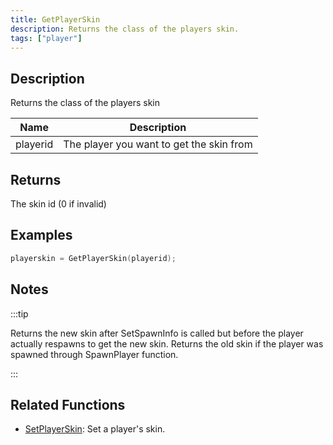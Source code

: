 ```yaml
---
title: GetPlayerSkin
description: Returns the class of the players skin.
tags: ["player"]
---
```


## Description

Returns the class of the players skin

| Name     | Description                              |
| -------- | ---------------------------------------- |
| playerid | The player you want to get the skin from |

## Returns

The skin id (0 if invalid)

## Examples

```c
playerskin = GetPlayerSkin(playerid);
```

## Notes

:::tip

Returns the new skin after SetSpawnInfo is called but before the player actually respawns to get the new skin. Returns the old skin if the player was spawned through SpawnPlayer function.

:::

## Related Functions

- [SetPlayerSkin](SetPlayerSkin.md): Set a player's skin.
